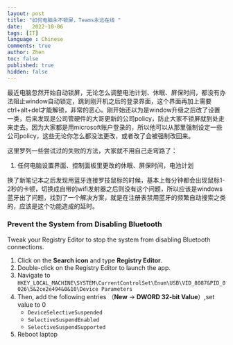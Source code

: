 ```yaml
---
layout: post
title: "如何电脑永不锁屏，Teams永远在线 "
date:   2022-10-06
tags: [IT]
language : Chinese
comments: true
author: Zhen
toc: false
published: true
hidden: false
---
```

最近电脑忽然开始自动锁屏，无论怎么调整电池计划、休眠、屏保时间，都没有办法阻止window自动锁定，跳到刚开机之后的登录界面，这个界面再加上需要ctrl+alt+del才能解锁，非常的恶心。刚开始还以为是window升级之后改了设置一类，后来发现是公司管硬件的大哥更新的公司policy，防止大家不锁屏就到处走来走去。因为大家都是用microsoft账户登录的，所以他可以从那里强制设定一些公司policy，这些无论你怎么都没法更改，或者改了会被强制改回来。

这里罗列一些尝试过的失败的方法，大家就不用自己走弯路了：
1. 任何电脑设置界面、控制面板里更改的休眠、屏保时间，电池计划

换了新笔记本之后发现用蓝牙连接罗技鼠标的时候，基本上每分钟都会出现鼠标1-2秒的卡顿，切换成自带的wifi发射器之后则没有这个问题，所以应该是windows蓝牙出了问题，找到了一个解决方案，就是在注册表禁用蓝牙的频繁自动搜索之类的，应该是这个功能造成的延时。

### Prevent the System from Disabling Bluetooth

Tweak your Registry Editor to stop the system from disabling Bluetooth connections.

1.  Click on the  **Search icon**  and type  **Registry Editor**.
2.  Double-click on the Registry Editor to launch the app.
3.  Navigate to  `HKEY_LOCAL_MACHINE\SYSTEM\CurrentControlSet\Enum\USB\VID_8087&PID_0026\5&2ce2e494&0&10\Device Parameters`
4.  Then, add the following entries （**New** → **DWORD 32-bit Value**）,set value to 0
    -   `DeviceSelectiveSuspended`
    -   `SelectiveSuspendEnabled`
    -   `SelectiveSuspendSupported`
5. Reboot laptop
<!--stackedit_data:
eyJoaXN0b3J5IjpbLTEwODU2OTMwNjFdfQ==
-->